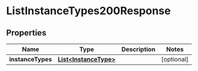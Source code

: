 

# ListInstanceTypes200Response


## Properties

| Name | Type | Description | Notes |
|------------ | ------------- | ------------- | -------------|
|**instanceTypes** | [**List&lt;InstanceType&gt;**](InstanceType.md) |  |  [optional] |



